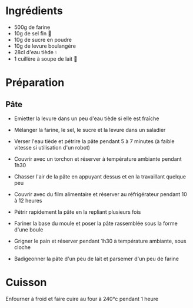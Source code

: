 # Ingrédients

- 500g de farine
- 10g de sel fin 🧂
- 10g de sucre en poudre
- 10g de levure boulangère
- 28cl d'eau tiède 💧
- 1 cuillère à soupe de lait 🥛

# Préparation

## Pâte

- Emietter la levure dans un peu d'eau tiède si elle est fraîche
- Mélanger la farine, le sel, le sucre et la levure dans un saladier
- Verser l'eau tiède et pétrire la pâte pendant 5 à 7 minutes (à faible vitesse si utilisation d'un robot)
- Couvrir avec un torchon et réserver à température ambiante pendant 1h30

- Chasser l'air de la pâte en appuyant dessus et en la travaillant quelque peu
- Couvrir avec du film alimentaire et réserver au réfrigérateur pendant 10 à 12 heures

- Pétrir rapidement la pâte en la repliant plusieurs fois
- Fariner la base du moule et poser la pâte rassemblée sous la forme d'une boule
- Grigner le pain et réserver pendant 1h30 à température ambiante, sous cloche

- Badigeonner la pâte d'un peu de lait et parsemer d'un peu de farine

# Cuisson

Enfourner à froid et faire cuire au four à 240°c pendant 1 heure
